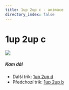 ```yaml
---
title: 1up 2up c - animace
directory_index: false
---
```


# 1up 2up c

![](/animace/img/1up-2up-c.gif)

##### Kam dál

- Další trik: [1up 2up d](1up-2up-d.html "Další trik 1up 2up d")
- Předchozí trik: [1up 2up b](1up-2up-b.html "Předchozí trik 1up 2up b")

